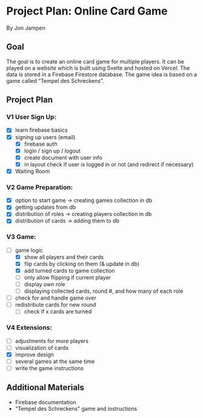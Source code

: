 # Project Plan: Online Card Game
By Jon Jampen

## Goal
The goal is to create an online card game for multiple players. It can be played on a website which is built using Svelte and hosted on Vercel. The data is stored in a Firebase Firestore database. The game idea is based on a game called “Tempel des Schreckens”.

## Project Plan
### V1 User Sign Up:
- [x] learn firebase basics
- [x] signing up users (email)
    - [x] firebase auth
    - [x] login / sign up / logout
    - [x] create document with user info
    - [x] in layout check if user is logged in or not (and redirect if necessary)
- [x] Waiting Room
### V2 Game Preparation:
- [x] option to start game -> creating games collection in db
- [x] getting updates from db
- [x] distribution of roles -> creating players collection in db
- [x] distribution of cards -> adding them to db
### V3 Game:
- [ ] game logic
    - [x] show all players and their cards
    - [x] flip cards by clicking on them (& update in db)
    - [x] add turned cards to game collection
    - [ ] only allow flipping if current player
    - [ ] display own role
    - [ ] displaying collected cards, round #, and how many of each role
- [ ] check for and handle game over
- [ ] redistribute cards for new round
    - [ ] check if x cards are turned
### V4 Extensions:
- [ ] adjustments for more players
- [ ] visualization of cards
- [x] improve design
- [ ] several games at the same time
- [ ] write the game instructions

## Additional Materials
- Firebase documentation
- “Tempel des Schreckens” game and instructions
